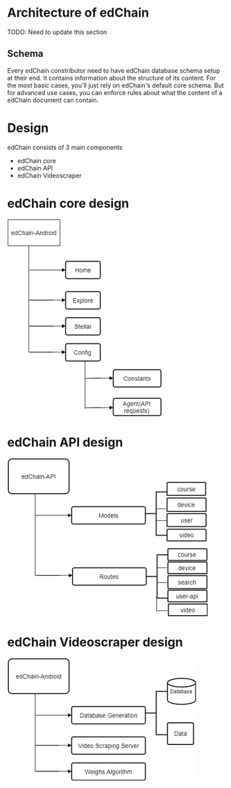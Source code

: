 # Architecture of edChain

TODO: Need to update this section
## Schema
Every edChain constributor need to have edChain database schema setup at their end. 
It contains information about the structure of its content. For the most basic cases, you'll just rely on edChain's default core schema. But for advanced use cases, you can enforce rules about what the content of a edChain document can contain.

# Design

edChain consists of 3 main components
* edChain core
* edChain API
* edChain Videoscraper

# edChain core design
![Alt Text](https://github.com/PriyaGobburi/slate/blob/master/source/images/edChain_AndroidDesign.jpg)

# edChain API design
![Alt Text](https://github.com/PriyaGobburi/slate/blob/master/source/images/edChain_API.jpg)

# edChain Videoscraper design
![Alt Text](https://github.com/PriyaGobburi/slate/blob/master/source/images/edChain_Video_Scraper.jpg)
